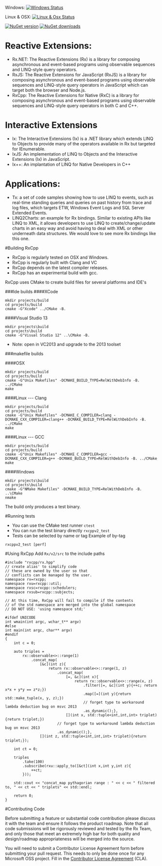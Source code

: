 Windows: [![Windows Status](http://img.shields.io/appveyor/ci/kirkshoop/RxCpp-446.svg?style=flat-square)](https://ci.appveyor.com/project/kirkshoop/rxcpp-446)

Linux & OSX: [![Linux & Osx Status](http://img.shields.io/travis/Reactive-Extensions/RxCpp.svg?style=flat-square)](https://travis-ci.org/Reactive-Extensions/RxCpp)

[![NuGet version](http://img.shields.io/nuget/v/RxCpp.svg?style=flat-square)](http://www.nuget.org/packages/RxCpp/)
[![NuGet downloads](http://img.shields.io/nuget/dt/RxCpp.svg?style=flat-square)](http://www.nuget.org/packages/RxCpp/)

# Reactive Extensions:

* Rx.NET: The Reactive Extensions (Rx) is a library for composing asynchronous and event-based programs using observable sequences and LINQ-style query operators.
* RxJS: The Reactive Extensions for JavaScript (RxJS) is a library for composing asynchronous and event-based programs using observable sequences and LINQ-style query operators in JavaScript which can target both the browser and Node.js.
* RxCpp: The Reactive Extensions for Native (RxC) is a library for composing asynchronous and event-based programs using observable sequences and LINQ-style query operators in both C and C++.

# Interactive Extensions
* Ix: The Interactive Extensions (Ix) is a .NET library which extends LINQ to Objects to provide many of the operators available in Rx but targeted for IEnumerable<T>.
* IxJS: An implementation of LINQ to Objects and the Interactive Extensions (Ix) in JavaScript.
* Ix++: An implantation of LINQ for Native Developers in C++

# Applications:
* Tx: a set of code samples showing how to use LINQ to events, such as real-time standing queries and queries on past history from trace and log files, which targets ETW, Windows Event Logs and SQL Server Extended Events.
* LINQ2Charts: an example for Rx bindings.  Similar to existing APIs like LINQ to XML, it allows developers to use LINQ to create/change/update charts in an easy way and avoid having to deal with XML or other underneath data structures. We would love to see more Rx bindings like this one.

#Building RxCpp

* RxCpp is regularly tested on OSX and Windows.
* RxCpp is regularly built with Clang and VC
* RxCpp depends on the latest compiler releases.
* RxCpp has an experimental build with gcc.

RxCpp uses CMake to create build files for several platforms and IDE's

###Ide builds
####XCode
```
mkdir projects/build
cd projects/build
cmake -G"Xcode" ../CMake -B.
```

####Visual Studio 13
```
mkdir projects\build
cd projects\build
cmake -G"Visual Studio 12" ..\CMake -B.
```
* Note: open in VC2013 and upgrade to the 2013 toolset

###makefile builds

####OSX
```
mkdir projects/build
cd projects/build
cmake -G"Unix Makefiles" -DCMAKE_BUILD_TYPE=RelWithDebInfo -B. ../CMake
make
```

####Linux --- Clang
```
mkdir projects/build
cd projects/build
cmake -G"Unix Makefiles" -DCMAKE_C_COMPILER=clang -DCMAKE_CXX_COMPILER=clang++ -DCMAKE_BUILD_TYPE=RelWithDebInfo -B. ../CMake
make
```

####Linux --- GCC
```
mkdir projects/build
cd projects/build
cmake -G"Unix Makefiles" -DCMAKE_C_COMPILER=gcc -DCMAKE_CXX_COMPILER=g++ -DCMAKE_BUILD_TYPE=RelWithDebInfo -B. ../CMake
make
```

####Windows
```
mkdir projects\build
cd projects\build
cmake -G"NMake Makefiles" -DCMAKE_BUILD_TYPE=RelWithDebInfo -B. ..\CMake
nmake
```

The build only produces a test binary.

#Running tests

* You can use the CMake test runner ```ctest```
* You can run the test binary directly ```rxcppv2_test```
* Tests can be selected by name or tag
Example of by-tag

```rxcppv2_test [perf]```

#Using RxCpp
Add ```Rx/v2/src``` to the include paths

```
#include "rxcpp/rx.hpp"
// create alias' to simplify code
// these are owned by the user so that
// conflicts can be managed by the user.
namespace rx=rxcpp;
namespace rxu=rxcpp::util;
namespace rxsc=rxcpp::schedulers;
namespace rxsub=rxcpp::subjects;

// At this time, RxCpp will fail to compile if the contents
// of the std namespace are merged into the global namespace
// DO NOT USE: 'using namespace std;'

#ifdef UNICODE
int wmain(int argc, wchar_t** argv)
#else
int main(int argc, char** argv)
#endif
{
    int c = 0;

    auto triples =
        rx::observable<>::range(1)
            .concat_map(
                [&c](int z){
                    return rx::observable<>::range(1, z)
                        .concat_map(
                            [=, &c](int x){
                                return rx::observable<>::range(x, z)
                                    .filter([=, &c](int y){++c; return x*x + y*y == z*z;})
                                    .map([=](int y){return std::make_tuple(x, y, z);})
                                    // forget type to workaround lambda deduction bug on msvc 2013
                                    .as_dynamic();},
                            [](int x, std::tuple<int,int,int> triplet){return triplet;})
                        // forget type to workaround lambda deduction bug on msvc 2013
                        .as_dynamic();},
                [](int z, std::tuple<int,int,int> triplet){return triplet;});

    int ct = 0;

    triples
        .take(100)
        .subscribe(rxu::apply_to([&ct](int x,int y,int z){
            ++ct;
        }));

    std::cout << "concat_map pythagorian range : " << c << " filtered to, " << ct << " triplets" << std::endl;

    return 0;
}
```

#Contributing Code

Before submitting a feature or substantial code contribution please  discuss it with the team and ensure it follows the product roadmap. Note that all code submissions will be rigorously reviewed and tested by the Rx Team, and only those that meet an extremely high bar for both quality and design/roadmap appropriateness will be merged into the source.

You will need to submit a  Contributor License Agreement form before submitting your pull request. This needs to only be done once for any Microsoft OSS project. Fill in the [Contributor License Agreement](https://cla.msopentech.com/) (CLA).
